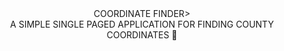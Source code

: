 <div # align ="center"> COORDINATE FINDER></div>
<div align="center">A SIMPLE SINGLE PAGED APPLICATION FOR FINDING COUNTY COORDINATES 📍</div>